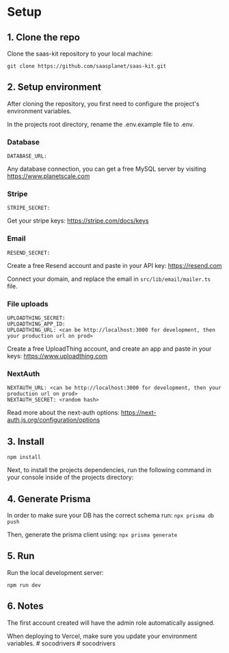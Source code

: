 # Setup

## 1. Clone the repo

Clone the saas-kit repository to your local machine:

```git clone https://github.com/saasplanet/saas-kit.git```

## 2. Setup environment

After cloning the repository, you first need to configure the project's environment variables.

In the projects root directory, rename the .env.example file to .env.

### Database

```DATABASE_URL:```

Any database connection, you can get a free MySQL server by visiting https://www.planetscale.com

### Stripe 

```STRIPE_SECRET:```

Get your stripe keys: https://stripe.com/docs/keys

### Email 

```RESEND_SECRET:```

Create a free Resend account and paste in your API key: https://resend.com

Connect your domain, and replace the email in ```src/lib/email/mailer.ts``` file.

### File uploads

```
UPLOADTHING_SECRET: 
UPLOADTHING_APP_ID: 
UPLOADTHING_URL: <can be http://localhost:3000 for development, then your production url on prod>
```

Create a free UploadThing account, and create an app and paste in your keys: https://www.uploadthing.com

### NextAuth

```
NEXTAUTH_URL: <can be http://localhost:3000 for development, then your production url on prod>
NEXTAUTH_SECRET: <random hash>
```

Read more about the next-auth options: https://next-auth.js.org/configuration/options

## 3. Install

```npm install```

Next, to install the projects dependencies, run the following command in your console inside of the projects directory:

## 4. Generate Prisma 

In order to make sure your DB has the correct schema run:
```npx prisma db push```

Then, generate the prisma client using: 
```npx prisma generate```

## 5. Run

Run the local development server:

```npm run dev```

## 6. Notes

The first account created will have the admin role automatically assigned. 

When deploying to Vercel, make sure you update your environment variables.
#   s o c o d r i v e r s  
 #   s o c o d r i v e r s  
 